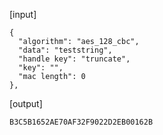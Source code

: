   [input]
  ```
  {
    "algorithm": "aes_128_cbc",
    "data": "teststring",
    "handle key": "truncate",
    "key": "",
    "mac length": 0
  },
  ```

  [output]
  ```
  B3C5B1652AE70AF32F9022D2EB00162B
  ```
